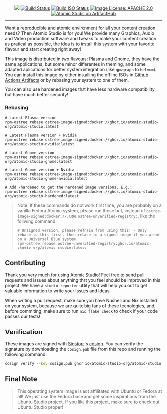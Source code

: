<div align="center">
    <picture>
        <source srcset="https://github.com/atomic-studio-org/Atomic-Studio/assets/120808662/ef2bc889-2325-4420-9644-e3a162169cf4" media="(prefers-color-scheme: dark)">
        <img src="https://github.com/atomic-studio-org/Atomic-Studio/assets/120808662/0566e6e5-a82f-416e-b412-4a8a1dc935e5">
    </picture>
    <a href="https://github.com/atomic-studio-org/Atomic-Studio/actions/workflows/build.yml"><img src="https://github.com/atomic-studio-org/Atomic-Studio/actions/workflows/build.yml/badge.svg" alt="Build Status" /></a>
    <a href="https://github.com/atomic-studio-org/Atomic-Studio/actions/workflows/build-iso.yml)"><img src="https://github.com/atomic-studio-org/Atomic-Studio/actions/workflows/build-iso.yml/badge.svg" alt="Build ISO Status"/></a>
    <a href="https://github.com/atomic-studio-org/Atomic-Studio/main/LICENSE.md"><img src="https://img.shields.io/github/license/atomic-studio-org/Atomic-Studio?style=plastic&style=social" alt="Image License: APACHE 2.0"/></a>
    <a href="https://artifacthub.io/packages/search?repo=atomic-studio"><img src="https://img.shields.io/endpoint?url=https://artifacthub.io/badge/repository/atomic-studio" alt="Atomic Studio on ArtifactHub" /></a>
</div>

---

Want a reproducible and atomic environment for all your content creation needs? Then Atomic Studio is for you! We provide many Graphics, Audio and Video production software and tweaks to make your content creation as pratical as possible, the idea is to install this system with your favorite flavour and start creating right away!

This image is distributed in two flavours: Plasma and Gnome, they have the same applications, but some minor differentes in theming, and some adapted aplications for better system integration (like `qpwgraph` to `helvum`). You can install this image by either installing the offline ISOs in [Github Actions Artifacts](https://github.com/atomic-studio-org/Atomic-Studio/actions/workflows/build-iso.yml) or by rebasing your system to one of them.

You can also use hardened images that have less hardware compatibility but have much better security!

### Rebasing

```shell
# Latest Plasma version
rpm-ostree rebase ostree-image-signed:docker://ghcr.io/atomic-studio-org/atomic-studio:latest

# Latest Plasma version + Nvidia
rpm-ostree rebase ostree-image-signed:docker://ghcr.io/atomic-studio-org/atomic-studio-nvidia:latest

# Latest Gnome version
rpm-ostree rebase ostree-image-signed:docker://ghcr.io/atomic-studio-org/atomic-studio-gnome:latest

# Latest Gnome version + Nvidia
rpm-ostree rebase ostree-image-signed:docker://ghcr.io/atomic-studio-org/atomic-studio-gnome-nvidia:latest

# Add -hardened to get the hardened image versions. E.g.:
rpm-ostree rebase ostree-image-signed:docker://ghcr.io/atomic-studio-org/atomic-studio-hardened:latest
```

> Note: If these commands do not work first time, you are probably on a vanilla Fedora Atomic system, please run these but, instead of `ostree-image-signed:docker://`, use `ostree-unverified-registry:`, like the follwing command:
>```shell
># Unsigned version, please refrain from using this! - Only rebase to this first, then rebase to a signed image if you arent on a Universal Blue system
>rpm-ostree rebase ostree-unverified-registry:ghcr.io/atomic-studio-org/atomic-studio:latest
>```

## Contributing

Thank you very much for using Atomic Studio! Feel free to send pull requests and issues about anything that you feel should be improved in this project. We have a `studio reporter` utility that will help you out to get valuable information to write your Issues and ideas. 

When writing a pull request, make sure you have Nushell and Nix installed on your system, because we are quite big fans of these tecnologies, and, before commiting, make sure to run `nix flake check` to check if your code passes our tests!


## Verification

These images are signed with [Sigstore](https://www.sigstore.dev/)'s [cosign](https://github.com/sigstore/cosign). You can verify the signature by downloading the `cosign.pub` file from this repo and running the following command:

```bash
cosign verify --key cosign.pub ghcr.io/atomic-studio-org/atomic-studio-$IMAGE
```

## Final Note

> This operating system image is not affilitated with Ubuntu or Fedora at all! We just use the Fedora base and get some inspirations from the Ubuntu Studio project. If you like this project, make sure to check out Ubuntu Studio proper!
